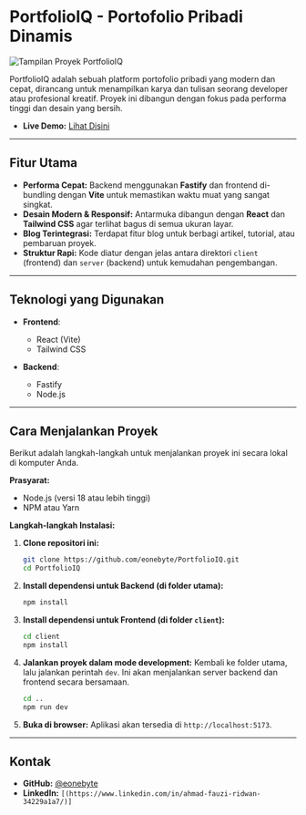 # PortfolioIQ - Portofolio Pribadi Dinamis

![Tampilan Proyek PortfolioIQ]([URL_SCREENSHOT_UTAMA_PROYEK_ANDA])

PortfolioIQ adalah sebuah platform portofolio pribadi yang modern dan cepat, dirancang untuk menampilkan karya dan tulisan seorang developer atau profesional kreatif. Proyek ini dibangun dengan fokus pada performa tinggi dan desain yang bersih.

*   **Live Demo:** [Lihat Disini]([URL_LIVE_DEMO_PROYEK_ANDA])

---

## Fitur Utama

-   **Performa Cepat:** Backend menggunakan **Fastify** dan frontend di-bundling dengan **Vite** untuk memastikan waktu muat yang sangat singkat.
-   **Desain Modern & Responsif:** Antarmuka dibangun dengan **React** dan **Tailwind CSS** agar terlihat bagus di semua ukuran layar.
-   **Blog Terintegrasi:** Terdapat fitur blog untuk berbagi artikel, tutorial, atau pembaruan proyek.
-   **Struktur Rapi:** Kode diatur dengan jelas antara direktori `client` (frontend) dan `server` (backend) untuk kemudahan pengembangan.

---

## Teknologi yang Digunakan

*   **Frontend**:
    *   React (Vite)
    *   Tailwind CSS

*   **Backend**:
    *   Fastify
    *   Node.js

---

## Cara Menjalankan Proyek

Berikut adalah langkah-langkah untuk menjalankan proyek ini secara lokal di komputer Anda.

**Prasyarat:**
-   Node.js (versi 18 atau lebih tinggi)
-   NPM atau Yarn

**Langkah-langkah Instalasi:**

1.  **Clone repositori ini:**
    ```bash
    git clone https://github.com/eonebyte/PortfolioIQ.git
    cd PortfolioIQ
    ```

2.  **Install dependensi untuk Backend (di folder utama):**
    ```bash
    npm install
    ```

3.  **Install dependensi untuk Frontend (di folder `client`):**
    ```bash
    cd client
    npm install
    ```

4.  **Jalankan proyek dalam mode development:**
    Kembali ke folder utama, lalu jalankan perintah `dev`. Ini akan menjalankan server backend dan frontend secara bersamaan.
    ```bash
    cd ..
    npm run dev
    ```

5.  **Buka di browser:**
    Aplikasi akan tersedia di `http://localhost:5173`.

---

## Kontak

-   **GitHub:** [@eonebyte](https://github.com/eonebyte)
-   **LinkedIn:** `[(https://www.linkedin.com/in/ahmad-fauzi-ridwan-34229a1a7/)]`

